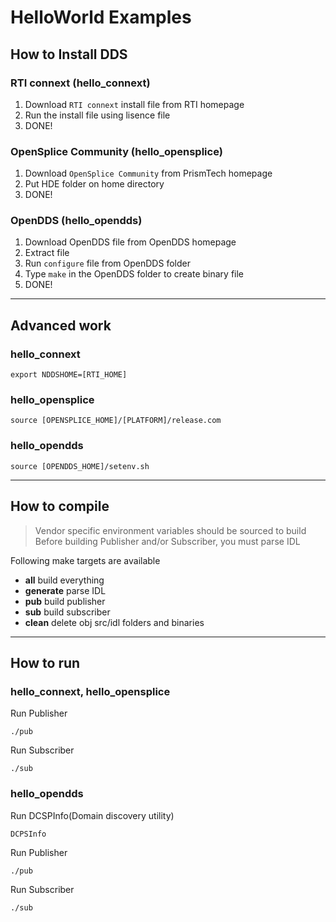 # HelloWorld Examples

## How to Install DDS
### RTI connext (hello_connext)
1. Download `RTI connext` install file from RTI homepage
2. Run the install file using lisence file
3. DONE!

### OpenSplice Community (hello_opensplice)
1. Download `OpenSplice Community` from PrismTech homepage
2. Put HDE folder on home directory
3. DONE!

### OpenDDS (hello_opendds)
1. Download OpenDDS file from OpenDDS homepage
2. Extract file
3. Run `configure` file from OpenDDS folder
4. Type `make` in the OpenDDS folder to create binary file
5. DONE!

---
## Advanced work
### hello_connext
```
export NDDSHOME=[RTI_HOME]
```

### hello_opensplice
```
source [OPENSPLICE_HOME]/[PLATFORM]/release.com
```

### hello_opendds
```
source [OPENDDS_HOME]/setenv.sh
```

---
## How to compile
> Vendor specific environment variables should be sourced to build 
> Before building Publisher and/or Subscriber, you must parse IDL

Following make targets are available
* **all** build everything
* **generate** parse IDL
* **pub** build publisher
* **sub** build subscriber
* **clean** delete obj src/idl folders and binaries

---
## How to run
### hello_connext, hello_opensplice
Run Publisher
```
./pub
```

Run Subscriber
```
./sub
```

### hello_opendds
Run DCSPInfo(Domain discovery utility)
```
DCPSInfo
```

Run Publisher
```
./pub
```

Run Subscriber
```
./sub
```

